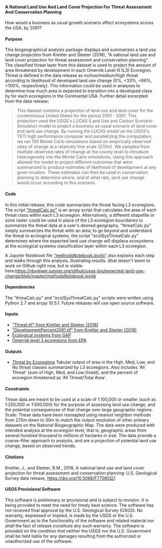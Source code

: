 #### A National Land Use And Land Cover Projection For Threat Assessment And Conservation Planning
How would a business as usual growth scenario affect ecosystems across the USA, by 2061? 

#### Purpose
This biogeographical analysis package displays and summarizes a land use change projection from Kreitler and Sleeter (2018), "A national land use and land cover projection for threat assessment and conservation planning". The classified threat layer from this dataset is used to project the amount of area threatened by development in each Omernik Level III (L3) Ecoregion. Threat is defined in the data release as no/low/medium/high threat according to likelihood of developed land use change (0%, <33%, <66%, <100%, respectively). This information could be used in analyses to determine how much area is expected to transition into a developed class by for each ecoregions in the Continental USA. Further detail excerpted from the data release:

> This dataset contains a projection of land use and land cover for the conterminous United States for the period 2001 - 2061. This projection used the USGS's LUCAS (Land Use and Carbon Scenario Simulator) model to project a business as usual scenario of land cover and land use change. By running the LUCAS model on the USGS's YETI high performance computer and parallelizing the computation, we ran 100 Monte Carlo simulations based on empirically observed rates of change at a relatively fine scale (270m). We sampled from multiple observed rates of change at the county level to introduce heterogeneity into the Monte Carlo simulations. Using this approach allowed the model to project different outcomes that were summarized to produce estimates of likelihood of development at any given location. These estimates can then be used in conservation planning to determine where, and at what rate, land use change would occur according to this scenario.

#### Code
In this initial release, this code summarizes the threat facing L3 ecoregions. The script ["threatCalc.py"](https://github.com/usgs-bis/expected-land-use-change/blob/master/threatCalc.py) is an arcpy script that calculates the area of each threat class within each L3 ecoregion. Alternatively, a different shapefile or zone raster could be used in place of the L3 ecoregion boundaries to summarize the threat data at a user's desired geography. "threatCalc.py" simply summarizes the threat witin an area; to go beyond and understand the threat to ecological systems, the script "ecolSysThreatCalc.py" determines where the expected land use change will displace ecosystems at the ecological systems classification layer within each L3 ecoregion. 

A Jupyter Notebook file ["methodsNotebook.ipynb"](https://github.com/usgs-bis/expected-land-use-change/blob/master/methodsNotebook.ipynb) also explains each step and walks through this analysis, illustrating results. (that doesn't seem to work on Github right now, but is visible here:https://nbviewer.jupyter.org/github/usgs-bis/expected-land-use-change/blob/master/methodsNotebook.ipynb

#### Dependencies
The "threaCalc.py" and "ecolSysThreatCalc.py" scripts were written using Python 2.7 and arcpy 10.5.1. Future releases will use open source software.  

#### Inputs
- ["Threat.tif" from Kreitler and Sleeter (2018)](https://www.sciencebase.gov/catalog/item/5a87249de4b00f54eb3a2e1e)
- ["DevelopmentPercent2061.tif" from Kreitler and Sleeter (2018)](https://www.sciencebase.gov/catalog/item/5a87249de4b00f54eb3a2e1e)
- [Ecological systems from GAP](https://gapanalysis.usgs.gov/gaplandcover/data/)
- [Omernik level 3 ecoregions from EPA](https://www.epa.gov/eco-research/level-iii-and-iv-ecoregions-continental-united-states)

#### Outputs
- [Threat by Ecoregions](https://github.com/usgs-bis/expected-land-use-change/blob/readme-edits.md/Threat_30m_L3_Ecoregions.txt) Tabular output of area in the High, Med, Low, and No threat classes summarized by L3 ecoregions. Also includes 'All Threat' (sum of High, Med, and Low threat), and the percent of ecoregion threatened as 'All Threat/Total Area'. 

#### Constraints
These data are meant to be used at a scale of 1:100,000 or smaller (such as 1:250,000 or 1:500,000) for the purpose of assessing land use change, and the potential consequences of that change over large geographic regions.
Scale: These data have been resmapled using nearest neighbor methods from 270m down to 30m to match the output resolution of other primary datasets on the National Biogeographic Map. The data were produced with intended analysis at the ecoregion level, that is, geographic areas from several hundred thousand to millions of hectares in size. The data provide a coarse-filter approach to analysis, and are a projection of potential land use change, based on observed trends. 

#### Citations
Kreitler, J., and Sleeter, B.M., 2018, A national land use and land cover projection for threat assessment and conservation planning: U.S. Geological Survey data release, https://doi.org/10.5066/F77080Q7.

#### USGS Provisional Software
This software is preliminary or provisional and is subject to revision. It is being provided to meet the need for timely best science. The software has not received final approval by the U.S. Geological Survey (USGS). No warranty, expressed or implied, is made by the USGS or the U.S. Government as to the functionality of the software and related material nor shall the fact of release constitute any such warranty. The software is provided on the condition that neither the USGS nor the U.S. Government shall be held liable for any damages resulting from the authorized or unauthorized use of the software.
